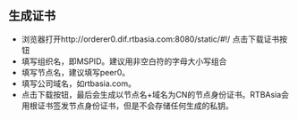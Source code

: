 ## 生成证书

* 浏览器打开http://orderer0.dif.rtbasia.com:8080/static/#!/ 点击下载证书按钮
* 填写组织名，即MSPID。建议用非空白符的字母大小写组合
* 填写节点名，建议填写peer0。
* 填写公司域名，如rtbasia.com。
* 点击下载按钮，最后会生成以节点名+域名为CN的节点身份证书。RTBAsia会用根证书签发节点身份证书，但是不会存储任何生成的私钥。